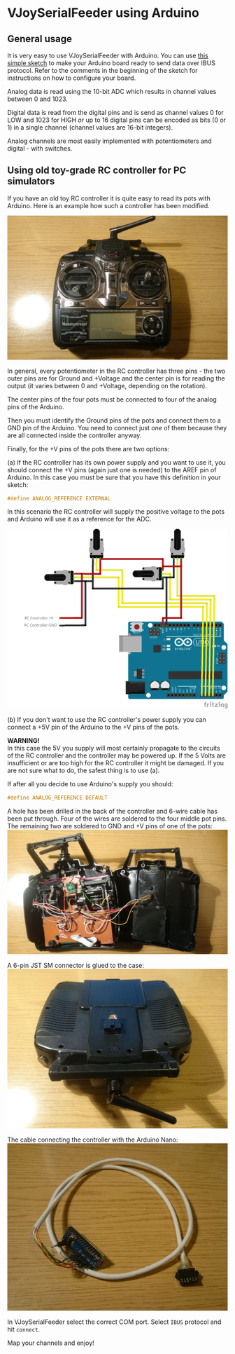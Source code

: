# VJoySerialFeeder using Arduino #

## General usage ##
It is very easy to use VJoySerialFeeder with Arduino. You can use [this simple sketch](../Arduino/Joystick) to make your Arduino board ready to send data over IBUS protocol. Refer to the comments in the beginning of the sketch for instructions on how to configure your board.

Analog data is read using the 10-bit ADC which results in channel values between 0 and 1023.

Digital data is read from the digital pins and is send as channel values 0 for LOW and 1023 for HIGH _or_ up to 16 digital pins can be encoded as bits (0 or 1) in a single channel (channel values are 16-bit integers).

Analog channels are most easily implemented with potentiometers and digital - with switches.

## Using old toy-grade RC controller for PC simulators ##
If you have an old toy RC controller it is quite easy to read its pots with Arduino. Here is an example how such a controller has been modified.

![RC](images/ard1.jpg)

In general, every potentiometer in the RC controller has three pins - the two outer pins are for Ground and +Voltage and the center pin is for reading the output (it varies between 0 and +Voltage, depending on the rotation).

The center pins of the four pots must be connected to four of the analog pins of the Arduino.

Then you must identify the Ground pins of the pots and connect them to a GND pin of the Arduino. You need to connect just _one_ of them because they are all connected inside the controller anyway.

Finally, for the +V pins of the pots there are two options:

(a) If the RC controller has its own power supply and you want to use it, you should connect the +V pins (again just one is needed) to the AREF pin of Arduino. In this case you must be sure that you have this definition in your sketch:
```c
#define ANALOG_REFERENCE EXTERNAL
```
In this scenario the RC controller will supply the positive voltage to the pots and Arduino will use it as a reference for the ADC.

![RC](images/ard0.png)

(b) If you don't want to use the RC controller's power supply you can connect a +5V pin of the Arduino to the +V pins of the pots.

**WARNING!**\
In this case the 5V you supply will most certainly propagate to the circuits of the RC controller and the controller may be powered up. If the 5 Volts are insufficient or are too high for the RC controller it might be damaged. If you are not sure what to do, the safest thing is to use (a).

If after all you decide to use Arduino's supply you should:
```c
#define ANALOG_REFERENCE DEFAULT
```
A hole has been drilled in the back of the controller and 6-wire cable has been put through. Four of the wires are soldered to the four middle pot pins. The remaining two are soldered to GND and +V pins of one of the pots:
![RC](images/ard2.jpg)

A 6-pin JST SM connector is glued to the case:
![RC](images/ard3.jpg)

The cable connecting the controller with the Arduino Nano:
![RC](images/ard4.jpg)

In VJoySerialFeeder select the correct COM port. Select `IBUS` protocol and hit `connect`.

Map your channels and enjoy!